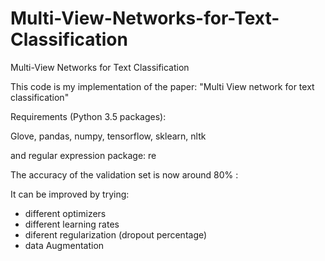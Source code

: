 # Multi-View-Networks-for-Text-Classification
Multi-View Networks for Text Classification

This code is my implementation of the paper:
"Multi View network for text classification"

Requirements (Python 3.5 packages): 

Glove, pandas, numpy, tensorflow, sklearn, nltk

and regular expression package: re

The accuracy of the validation set is now around 80% :

It can be improved by trying:
- different optimizers
- different learning rates
- diferent regularization (dropout percentage)
- data Augmentation 
	


